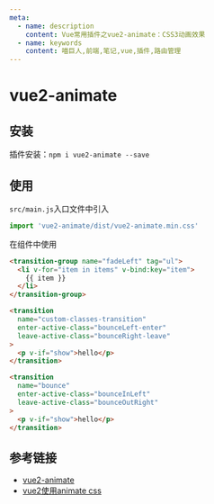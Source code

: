 ```yaml
---
meta:
  - name: description
    content: Vue常用插件之vue2-animate：CSS3动画效果
  - name: keywords
    content: 喵巨人,前端,笔记,vue,插件,路由管理
---
```


# vue2-animate

## 安装
插件安装：`npm i vue2-animate --save`

## 使用

`src/main.js`入口文件中引入
```javascript
import 'vue2-animate/dist/vue2-animate.min.css'
```

在组件中使用
```html
<transition-group name="fadeLeft" tag="ul">
  <li v-for="item in items" v-bind:key="item">
    {{ item }}
  </li>
</transition-group>

<transition
  name="custom-classes-transition"
  enter-active-class="bounceLeft-enter"
  leave-active-class="bounceRight-leave"
>
  <p v-if="show">hello</p>
</transition>

<transition
  name="bounce"
  enter-active-class="bounceInLeft"
  leave-active-class="bounceOutRight"
>
  <p v-if="show">hello</p>
</transition>
```

## 参考链接
- [vue2-animate](https://www.npmjs.com/package/vue2-animate)
- [vue2使用animate css](https://blog.csdn.net/qq_25804071/article/details/70911421)


